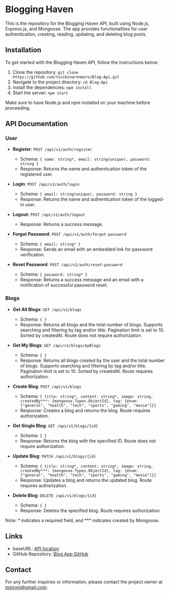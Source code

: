 # Blogging Haven

This is the repository for the Blogging Haven API, built using Node.js, Express.js, and Mongoose. The app provides functionalities for user authentication, creating, reading, updating, and deleting blog posts.

## Installation

To get started with the Blogging Haven API, follow the instructions below:

1. Clone the repository: `git clone https://github.com/tosibinaronmuro/Blog-Api.git`
2. Navigate to the project directory: `cd Blog-Api`
3. Install the dependencies: `npm install`
4. Start the server: `npm start`

Make sure to have Node.js and npm installed on your machine before proceeding.

## API Documentation

### User

- **Register**: `POST /api/v1/auth/register`
  - Schema: `{ name: string*, email: string(unique), password: string }`
  - Response: Returns the name and authentication token of the registered user.

- **Login**: `POST /api/v1/auth/login`
  - Schema: `{ email: string(unique), password: string }`
  - Response: Returns the name and authentication token of the logged-in user.

- **Logout**: `POST /api/v1/auth/logout`
  - Response: Returns a success message.

- **Forgot Password**: `POST /api/v1/auth/forgot-password`
  - Schema: `{ email: string* }`
  - Response: Sends an email with an embedded link for password verification.

- **Reset Password**: `POST /api/v1/auth/reset-password`
  - Schema: `{ password: string* }`
  - Response: Returns a success message and an email with a notification of successful password reset.

### Blogs

- **Get All Blogs**: `GET /api/v1/blogs`
  - Schema: `{ }`
  - Response: Returns all blogs and the total number of blogs. Supports searching and filtering by tag and/or title. Pagination limit is set to 10. Sorted by createdAt. Route does not require authorization.

- **Get My Blogs**: `GET /api/v1/blogs/myBlogs`
  - Schema: `{ }`
  - Response: Returns all blogs created by the user and the total number of blogs. Supports searching and filtering by tag and/or title. Pagination limit is set to 10. Sorted by createdAt. Route requires authorization.

- **Create Blog**: `POST /api/v1/blogs`
  - Schema: `{ title: string*, content: string*, image: string, createdBy***: {mongoose.Types.ObjectId}, tag: {enum: ["general", "health", "tech", "sports", "gaming", "movie"]}}`
  - Response: Creates a blog and returns the blog. Route requires authorization.

- **Get Single Blog**: `GET /api/v1/blogs/{id}`
  - Schema: `{ }`
  - Response: Returns the blog with the specified ID. Route does not require authorization.

- **Update Blog**: `PATCH /api/v1/blogs/{id}`
  - Schema: `{ title: string*, content: string*, image: string, createdBy***: {mongoose.Types.ObjectId}, tag: {enum: ["general", "health", "tech", "sports", "gaming", "movie"]}}`
  - Response: Updates a blog and returns the updated blog. Route requires authorization.

- **Delete Blog**: `DELETE /api/v1/blogs/{id}`
  - Schema: `{ }`
  - Response: Deletes the specified blog. Route requires authorization.

Note: * indicates a required field, and *** indicates created by Mongoose.

## Links

- baseURL: [API location](https://blogging-haven-api.onrender.com)
- GitHub Repository: [Blog App GitHub](https://github.com/tosibinaronmuro/Blog-Api)

## Contact

For any further inquiries or information, please contact the project owner at [tosironj@gmail.com](mailto:tosironj@gmail.com).
